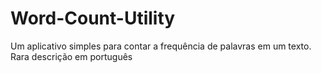 # Word-Count-Utility
Um aplicativo simples para contar a frequência de palavras em um texto. Rara descrição em português
